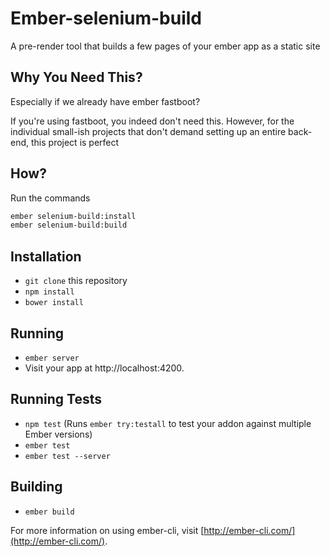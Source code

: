 # Ember-selenium-build

A pre-render tool that builds a few pages of your ember app as a static site

## Why You Need This?
Especially if we already have ember fastboot?

If you're using fastboot, you indeed don't need this. However, for the individual small-ish projects that don't demand setting up an entire back-end, this project is perfect

## How?

Run the commands
```sh
ember selenium-build:install
ember selenium-build:build
```

## Installation

* `git clone` this repository
* `npm install`
* `bower install`

## Running

* `ember server`
* Visit your app at http://localhost:4200.

## Running Tests

* `npm test` (Runs `ember try:testall` to test your addon against multiple Ember versions)
* `ember test`
* `ember test --server`

## Building

* `ember build`

For more information on using ember-cli, visit [http://ember-cli.com/](http://ember-cli.com/).
